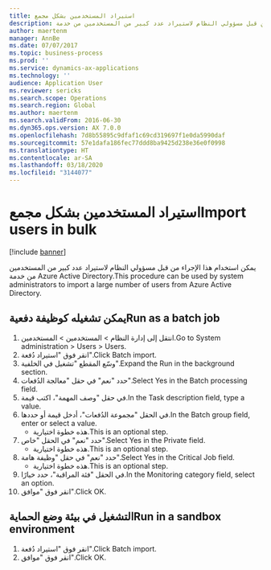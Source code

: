```yaml
---
title: استيراد المستخدمين بشكل مجمع
description: يمكن استخدام هذا الإجراء من قبل مسؤولي النظام لاستيراد عدد كبير من المستخدمين من خدمة Azure Active Directory.
author: maertenm
manager: AnnBe
ms.date: 07/07/2017
ms.topic: business-process
ms.prod: ''
ms.service: dynamics-ax-applications
ms.technology: ''
audience: Application User
ms.reviewer: sericks
ms.search.scope: Operations
ms.search.region: Global
ms.author: maertenm
ms.search.validFrom: 2016-06-30
ms.dyn365.ops.version: AX 7.0.0
ms.openlocfilehash: 7d8b55895c9dfaf1c69cd319697f1e0da5990daf
ms.sourcegitcommit: 57e1dafa186fec77ddd8ba9425d238e36e0f0998
ms.translationtype: HT
ms.contentlocale: ar-SA
ms.lasthandoff: 03/18/2020
ms.locfileid: "3144077"
---
```

# <a name="import-users-in-bulk"></a><span data-ttu-id="091bf-103">استيراد المستخدمين بشكل مجمع</span><span class="sxs-lookup"><span data-stu-id="091bf-103">Import users in bulk</span></span>

[!include [banner](../../includes/banner.md)]

<span data-ttu-id="091bf-104">يمكن استخدام هذا الإجراء من قبل مسؤولي النظام لاستيراد عدد كبير من المستخدمين من خدمة Azure Active Directory.</span><span class="sxs-lookup"><span data-stu-id="091bf-104">This procedure can be used by system administrators to import a large number of users from Azure Active Directory.</span></span>


## <a name="run-as-a-batch-job"></a><span data-ttu-id="091bf-105">يمكن تشغيله كوظيفة دفعية‬</span><span class="sxs-lookup"><span data-stu-id="091bf-105">Run as a batch job</span></span>
1. <span data-ttu-id="091bf-106">انتقل إلى إدارة النظام > المستخدمين > المستخدمين.</span><span class="sxs-lookup"><span data-stu-id="091bf-106">Go to System administration > Users > Users.</span></span>
2. <span data-ttu-id="091bf-107">انقر فوق "استيراد دُفعة‬".</span><span class="sxs-lookup"><span data-stu-id="091bf-107">Click Batch import.</span></span>
3. <span data-ttu-id="091bf-108">وسّع المقطع "تشغيل في الخلفية‬‬".</span><span class="sxs-lookup"><span data-stu-id="091bf-108">Expand the Run in the background section.</span></span>
4. <span data-ttu-id="091bf-109">حدد "نعم" في حقل "معالجة الدُفعات‬".</span><span class="sxs-lookup"><span data-stu-id="091bf-109">Select Yes in the Batch processing field.</span></span>
5. <span data-ttu-id="091bf-110">في حقل "وصف المهمة"، اكتب قيمة.</span><span class="sxs-lookup"><span data-stu-id="091bf-110">In the Task description field, type a value.</span></span>
6. <span data-ttu-id="091bf-111">في الحقل "مجموعة الدُفعات‬"، أدخل قيمة أو حددها.</span><span class="sxs-lookup"><span data-stu-id="091bf-111">In the Batch group field, enter or select a value.</span></span>
    * <span data-ttu-id="091bf-112">هذه خطوة اختيارية.</span><span class="sxs-lookup"><span data-stu-id="091bf-112">This is an optional step.</span></span>  
7. <span data-ttu-id="091bf-113">حدد "نعم" في الحقل "خاص‬".</span><span class="sxs-lookup"><span data-stu-id="091bf-113">Select Yes in the Private field.</span></span>
    * <span data-ttu-id="091bf-114">هذه خطوة اختيارية.</span><span class="sxs-lookup"><span data-stu-id="091bf-114">This is an optional step.</span></span>  
8. <span data-ttu-id="091bf-115">حدد "نعم" في حقل "وظيفة هامة‬‬".</span><span class="sxs-lookup"><span data-stu-id="091bf-115">Select Yes in the Critical Job field.</span></span>
    * <span data-ttu-id="091bf-116">هذه خطوة اختيارية.</span><span class="sxs-lookup"><span data-stu-id="091bf-116">This is an optional step.</span></span>  
9. <span data-ttu-id="091bf-117">في الحقل "فئة المراقبة‬"، حدد خيارًا.</span><span class="sxs-lookup"><span data-stu-id="091bf-117">In the Monitoring category field, select an option.</span></span>
10. <span data-ttu-id="091bf-118">انقر فوق "موافق".</span><span class="sxs-lookup"><span data-stu-id="091bf-118">Click OK.</span></span>

## <a name="run-in-a-sandbox-environment"></a><span data-ttu-id="091bf-119">التشغيل في بيئة وضع الحماية</span><span class="sxs-lookup"><span data-stu-id="091bf-119">Run in a sandbox environment</span></span>
1. <span data-ttu-id="091bf-120">انقر فوق "استيراد دُفعة‬".</span><span class="sxs-lookup"><span data-stu-id="091bf-120">Click Batch import.</span></span>
2. <span data-ttu-id="091bf-121">انقر فوق "موافق".</span><span class="sxs-lookup"><span data-stu-id="091bf-121">Click OK.</span></span>


